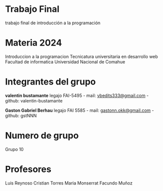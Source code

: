 # Trabajo Final
trabajo final de introducción a la programación

# Materia 2024

Introduccion a la programacion 
Tecnicatura universitaria en desarrollo web
Facultad de informatica
Universidad Nacional de Comahue

# Integrantes del grupo

**valentin bustamante** legajo FAI-5495 - mail: vbedits333@gmail.com - github: valentin-bustamante

**Gaston Gabriel Berhau** legajo FAI 5585 - mail: gastonn.okk@gmail.com - github: gstNNN

# Numero de grupo

Grupo 10

# Profesores

Luis Reynoso
Cristian Torres
Maria Monserrat
Facundo Muñoz